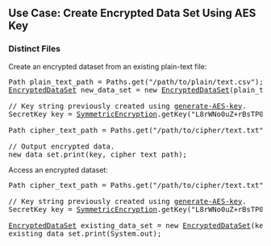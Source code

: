 ## Use Case: Create Encrypted Data Set Using AES Key

### Distinct Files

Create an encrypted dataset from an existing plain-text file:

<pre>Path plain_text_path = Paths.get("/path/to/plain/text.csv");
<a href="/apidocs/index.html?uk/ac/standrews/cs/util/dataset/DataSet.html">EncryptedDataSet</a> new_data_set = new <a href="/apidocs/index.html?uk/ac/standrews/cs/util/dataset/DataSet.html">EncryptedDataSet</a>(plain_text_path);
    
// Key string previously created using <a href="/usage/encrypted-data-sets/generate-AES-key.html">generate-AES-key</a>.
SecretKey key = <a href="/apidocs/index.html?uk/ac/standrews/cs/util/dataset/encrypted/SymmetricEncryption.html">SymmetricEncryption</a>.getKey("L8rWNo0uZ+rBsTP08DR4Mw==");
    
Path cipher_text_path = Paths.get("/path/to/cipher/text.txt");

// Output encrypted data.
new_data_set.print(key, cipher_text_path);</pre>

Access an encrypted dataset:

<pre>Path cipher_text_path = Paths.get("/path/to/cipher/text.txt");

// Key string previously created using <a href="/usage/encrypted-data-sets/generate-AES-key.html">generate-AES-key</a>.
SecretKey key = <a href="/apidocs/index.html?uk/ac/standrews/cs/util/dataset/encrypted/SymmetricEncryption.html">SymmetricEncryption</a>.getKey("L8rWNo0uZ+rBsTP08DR4Mw==");
    
<a href="/apidocs/index.html?uk/ac/standrews/cs/util/dataset/DataSet.html">EncryptedDataSet</a> existing_data_set = new <a href="/apidocs/index.html?uk/ac/standrews/cs/util/dataset/DataSet.html">EncryptedDataSet</a>(key, cipher_text_path);
existing_data_set.print(System.out);</pre>
